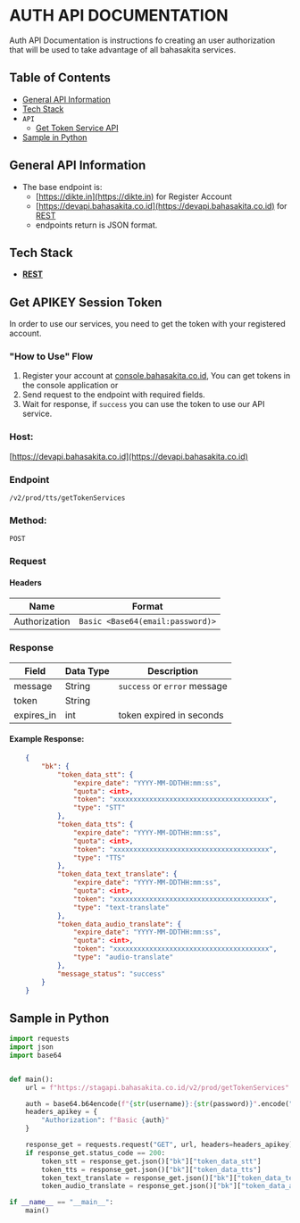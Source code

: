 
# AUTH API DOCUMENTATION
Auth API Documentation is instructions fo creating an user authorization that will be used to take advantage of all bahasakita services.

## **Table of Contents**
  - [General API Information](##general-api-information)
  - [Tech Stack](##tech-stack)
  - `API`
    - [Get Token Service API](##get-token-api)
  - [Sample in Python](##sample-in-python)
  
## **General API Information**
  - The base endpoint is: 
    - [https://dikte.in](https://dikte.in) for Register Account
    - [https://devapi.bahasakita.co.id](https://devapi.bahasakita.co.id) for [REST](https://restfulapi.net/)
    - endpoints return is JSON format.

## **Tech Stack**
  - **[REST](https://restfulapi.net/)**

## **Get APIKEY Session Token**
  In order to use our services, you need to get the token with your registered account.

### **"How to Use" Flow**
  1. Register your account at [console.bahasakita.co.id](https://console.bahasakita.co.id/login), You can get tokens in the console application or
  2. Send request to the endpoint with required fields. 
  3. Wait for response, if `success` you can use the token to use our API service.

### **Host:**
  [https://devapi.bahasakita.co.id](https://devapi.bahasakita.co.id)

### **Endpoint**
  `/v2/prod/tts/getTokenServices`

### **Method:**
  `POST`

### **Request**
#### **Headers**
  | Name | Format |
  | ------ | ------ |
  | Authorization | `Basic <Base64(email:password)>` |

### **Response**
  | Field | Data Type | Description |
  | ------ | ------ | ------ |
  | message | String | `success` or `error` message|
  | token | String | |
  | expires_in | int | token expired in seconds |

#### **Example Response:**
```json
    {
        "bk": {
            "token_data_stt": {
                "expire_date": "YYYY-MM-DDTHH:mm:ss",
                "quota": <int>,
                "token": "xxxxxxxxxxxxxxxxxxxxxxxxxxxxxxxxxxxxxxx",
                "type": "STT"
            },
            "token_data_tts": {
                "expire_date": "YYYY-MM-DDTHH:mm:ss",
                "quota": <int>,
                "token": "xxxxxxxxxxxxxxxxxxxxxxxxxxxxxxxxxxxxxxx",
                "type": "TTS"
            },
            "token_data_text_translate": {
                "expire_date": "YYYY-MM-DDTHH:mm:ss",
                "quota": <int>,
                "token": "xxxxxxxxxxxxxxxxxxxxxxxxxxxxxxxxxxxxxxx",
                "type": "text-translate"
            },
            "token_data_audio_translate": {
                "expire_date": "YYYY-MM-DDTHH:mm:ss",
                "quota": <int>,
                "token": "xxxxxxxxxxxxxxxxxxxxxxxxxxxxxxxxxxxxxxx",
                "type": "audio-translate"
            },
            "message_status": "success"
        }
    }
```

## **Sample in Python**
```python
import requests
import json
import base64


def main():
    url = f"https://stagapi.bahasakita.co.id/v2/prod/getTokenServices"

    auth = base64.b64encode(f"{str(username)}:{str(password)}".encode("utf-8")).decode("ascii")
    headers_apikey = {
        "Authorization": f"Basic {auth}"
    }

    response_get = requests.request("GET", url, headers=headers_apikey)
    if response_get.status_code == 200:
        token_stt = response_get.json()["bk"]["token_data_stt"]
        token_tts = response_get.json()["bk"]["token_data_tts"]
        token_text_translate = response_get.json()["bk"]["token_data_text_translate"]
        token_audio_translate = response_get.json()["bk"]["token_data_audio_translate"]

if __name__ == "__main__":
    main()
```